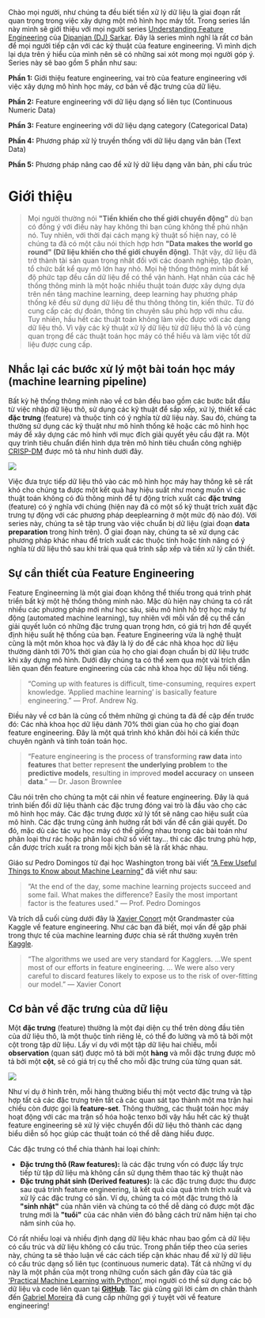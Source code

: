 Chào mọi người, như chúng ta đều biết tiền xử lý dữ liệu là giai đoạn rất quan trọng trong việc xây dựng một mô hình học máy tốt. Trong series lần này mình sẽ giới thiệu với mọi người series [Understanding Feature Engineering](https://towardsdatascience.com/tagged/tds-feature-engineering) của [Dipanjan (DJ) Sarkar](https://towardsdatascience.com/@dipanzan.sarkar). Đây là series mình nghĩ là rất cơ bản để mọi người tiếp cận với các kỹ thuật của feature engineering. Vì mình dịch lại dựa trên ý hiểu của mình nên sẽ có những sai xót mong mọi người góp ý. Series này sẽ bao gồm 5 phần như sau:

**Phần 1:**  Giới thiệu feature engineering, vai trò của feature engineering với việc xây dựng mô hình học máy, cơ bản về đặc trưng của dữ liệu.

**Phần 2:** Feature engineering với dữ liệu dạng số liên tục (Continuous Numeric Data)

**Phần 3:** Feature engineering với dữ liệu dạng category (Categorical Data)

**Phần 4:** Phương pháp xử lý truyền thống với dữ liệu dạng văn bản (Text Data)

**Phần 5:** Phương pháp nâng cao để xử lý dữ liệu dạng văn bản, phi cấu trúc


# Giới thiệu
> Mọi người thường nói **"Tiền khiến cho thế giới chuyển động"** dù bạn có đồng ý với điều này hay không thì bạn cũng không thể phủ nhận nó. Tuy nhiên, với thời đại cách mạng kỹ thuật số hiện nay, có lẽ chúng ta đã có một câu nói thích hợp hơn **"Data makes the world go round" (Dữ liệu khiến cho thế giới chuyển động)**. Thật vậy, dữ liệu đã trở thành tài sản quan trọng nhất đối với các doanh nghiệp, tập đoàn, tổ chức bất kể quy mô lớn hay nhỏ.  Mọi hệ thống thông minh bất kể độ phức tạp đều cần dữ liệu để có thể vận hành. Hạt nhân của các hệ thống thông minh là một hoặc nhiều thuật toán được xây dựng dựa trên nền tảng machine learning, deep learning hay phương pháp thống kê đều sử dụng dữ liệu để thu thông thông tin, kiến thức. Từ đó cung cấp các dự đoán, thông tin chuyên sâu phù hợp với nhu cầu. Tuy nhiên, hầu hết các thuật toán không làm việc được với các dạng dữ liệu thô. Vì vậy các kỹ thuật xử lý dữ liệu từ dữ liệu thô là vô cùng quan trọng để các thuật toán học máy có thể hiểu và làm việc tốt dữ liệu được cung cấp.
> 

## Nhắc lại các bước xử lý một bài toán học máy (machine learning pipeline)
Bất kỳ hệ thống thông minh nào về cơ bản đều bao gồm các bước bắt đầu từ việc nhập dữ liệu thô, sử dụng các kỹ thuật để sắp xếp, xử lý, thiết kế các  **đặc trưng** (feature) và thuộc tính có ý nghĩa từ dữ liệu này. Sau đó, chúng ta thường sử dụng các kỹ thuật như mô hình thống kê hoặc các mô hình học máy để xây dựng các mô hình với mục đích giải quyết yêu cầu đặt ra. Một quy trình tiêu chuẩn điển hình dựa trên mô hình tiêu chuẩn công nghiệp [CRISP-DM](https://en.wikipedia.org/wiki/Cross-industry_standard_process_for_data_mining) được mô tả như hình dưới đây.

![](https://images.viblo.asia/7e86ba93-2bf0-4bc4-bcdd-c5d9b7464e91.png)

Việc đưa trực tiếp dữ liệu thô vào các mô hình học máy hay thông kê sẽ rất khó cho chúng ta được một kết quả hay hiệu suất như mong muốn vì các thuật toán không có đủ thông minh để tự động trích xuất các **đặc trưng** (feature) có ý nghĩa với chúng (hiện nay đã có một số kỹ thuật trích xuất đặc trưng tự động với các phương pháp deeplearning ở một mức độ nào đó). Với series này, chúng ta sẽ tập trung vào việc chuẩn bị dữ liệu (giai đoạn **data preparation** trong hình trên). Ở giai đoạn này, chúng ta sẽ xử dụng các phương pháp khác nhau để trích xuất các thuộc tính hoặc tính năng có ý nghĩa từ dữ liệu thô sau khi trải qua quá trình sắp xếp và tiền xử lý cần thiết.

## Sự cần thiết của Feature Engineering
Feature Engineerning là một giai đoạn không thể thiếu trong quá trình phát triển bất kỳ một hệ thống thông minh nào. Mặc dù hiện nay chúng ta có rất nhiều các phương pháp mới như học sâu, siêu mô hình hỗ trợ học máy tự động (automated machine learning), tuy nhiên với mỗi vấn đề cụ thể cần giải quyết luôn có những đặc trưng quan trọng hơn, có giá trị hơn để quyết định hiệu suất hệ thống của bạn. Feature Engineering vừa là nghệ thuật cũng là một môn khoa học và đây là lý do để các nhà khoa học dữ liệu thường dành tới 70% thời gian của họ cho giai đoạn chuẩn bị dữ liệu trước khi xây dựng mô hình. Dưới đây chúng ta có thể xem qua một vài trích dẫn liên quan đến feature engineering của các nhà khoa học dữ liệu nổi tiếng.
> “Coming up with features is difficult, time-consuming, requires expert knowledge. ‘Applied machine learning’ is basically feature engineering.”
— Prof. Andrew Ng.

Điều này về cơ bản là củng cố thêm những gì chúng ta đã đề cập đến trước đó: Các nhà khoa học dữ liệu dành 70% thời gian của họ cho giai đoạn feature engineering. Đây là một quá trình khó khăn đòi hỏi cả kiến thức chuyên ngành và tính toán toán học.
> “Feature engineering is the process of transforming **raw data** into **features** that better represent **the underlying problem** to **the predictive models**, resulting in improved **model accuracy** on **unseen data**.”
— Dr. Jason Brownlee

Câu nói trên cho chúng ta một cái nhìn về feature engineering. Đây là quá trình biến đổi dữ liệu thành các đặc trưng đóng vai trò là đầu vào cho các mô hình học máy. Các đặc trưng được xử lý tốt sẽ nâng cao hiệu suất của mô hình. Các đặc trưng cũng ảnh hưởng rất bởi vấn đề cần giải quyết. Do đó, mặc dù các tác vụ học máy có thể giống nhau trong các bài toán như phân loại thư rác hoặc phân loại chữ số viết tay... thì các đặc trưng phù hợp, cần được trích xuất ra trong mỗi kịch bản sẽ là rất khác nhau.

Giáo sư Pedro Domingos từ đại học Washington trong bài viết [ “A Few Useful Things to Know about Machine Learning”](https://homes.cs.washington.edu/~pedrod/papers/cacm12.pdf) đã viết như sau:
> “At the end of the day, some machine learning projects succeed and some fail. What makes the difference? Easily the most important factor is the features used.”
— Prof. Pedro Domingos

Và trích dẫ cuối cùng dưới đây là [Xavier Conort](https://www.kaggle.com/xavierconort) một Grandmaster của Kaggle về feature engineering. Như các bạn đã biết, mọi vấn đề gặp phải trong thực tế của machine learning được chia sẻ rất thường xuyên trên [Kaggle](https://www.kaggle.com/).
> “The algorithms we used are very standard for Kagglers. …We spent most of our efforts in feature engineering. … We were also very careful to discard features likely to expose us to the risk of over-fitting our model.”
— Xavier Conort

## Cơ bản về đặc trưng của dữ liệu
Một **đặc trưng** (feature) thường là một đại diện cụ thể trên dòng đầu tiên của dữ liệu thô, là một thuộc tính riêng lẻ, có thể đo lường và mô tả bởi một cột trong tập dữ liệu. Lấy ví dụ với một tập dữ liệu hai chiều, mỗi **observation** (quan sát) được mô tả bởi một **hàng** và mỗi đặc trưng được mô tả bởi một **cột**, sẽ có giá trị cụ thể cho mỗi đặc trưng của từng quan sát.

![](https://images.viblo.asia/560bb949-3c2e-41b1-b9b8-2d64dc82c3ca.png)

Như ví dụ ở hình trên, mỗi hàng thường biểu thị một vectơ đặc trưng và tập hợp tất cả các đặc trưng trên tất cả các quan sát tạo thành một ma trận hai chiều còn được gọi là **feature-set**. Thông thường, các thuật toán học máy hoạt động với các ma trận số hóa hoặc tenxo bởi vậy hầu hết các kỹ thuật feature engineering sẽ xử lý việc chuyển đổi dữ liệu thô thành các dạng biểu diễn số học giúp các thuật toán có thể dễ dàng hiểu được.

Các đặc trưng có thể chia thành hai loại chính:
- **Đặc trưng thô (Raw features):** là các đặc trưng vốn có được lấy trực tiếp từ tập dữ liệu mà không cần sử dụng thêm thao tác kỹ thuật nào
- **Đặc trưng phát sinh (Derived features):** là các đặc trưng được thu được sau quá trình feature engineering, là kết quả của quá trình trích xuất và xử lý các đặc trưng có sẵn. Ví dụ, chúng ta có một đặc trưng thô là **"sinh nhật"** của nhân viên và chúng ta có thể dễ dàng có được một đặc trưng mới là **"tuổi"** của các nhân viên đó bằng cách trừ năm hiện tại cho năm sinh của họ.

Có rất nhiều loại và nhiều định dạng dữ liệu khác nhau bao gồm cả dữ liệu có cấu trúc và dữ liệu không có cấu trúc. Trong phần tiếp theo của series này, chúng ta sẽ thảo luận về các cách tiếp cận khác nhau để xử lý dữ liệu có cấu trúc dạng số liên tục (continuous numeric data). Tất cả những ví dụ này là một phần của một trong những cuốn sách gần đây của tác giả [‘Practical Machine Learning with Python’](https://github.com/dipanjanS/practical-machine-learning-with-python), mọi người có thể sử dụng các bộ dữ liệu và code liên quan tại [**GitHub**](https://github.com/dipanjanS/practical-machine-learning-with-python/tree/master/notebooks/Ch04_Feature_Engineering_and_Selection). Tác giả cũng gửi lời cảm ơn chân thành đến [Gabriel Moreira](https://br.linkedin.com/in/gabrielspmoreira) đã cung cấp những gợi ý tuyệt vời về feature engineering!